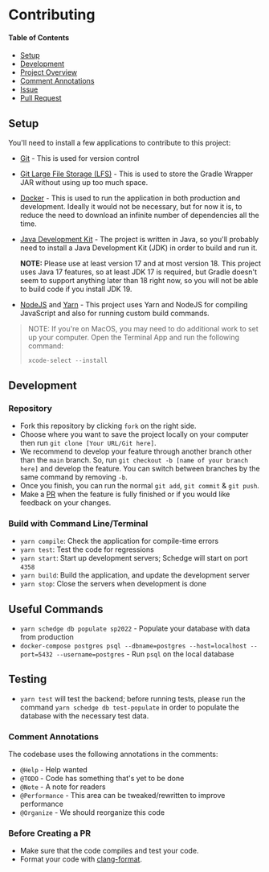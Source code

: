 # Contributing

#### Table of Contents
- [Setup](#user-content-setup)
- [Development](#user-content-development)
- [Project Overview](#user-content-project-overview)
- [Comment Annotations](#user-content-comment-annotations)
- [Issue](#user-content-issue)
- [Pull Request](#user-content-pull-request)

## Setup
You'll need to install a few applications to contribute to this project:

- [Git](https://git-scm.com/book/en/v2/Getting-Started-Installing-Git) -
  This is used for version control
- [Git Large File Storage (LFS)](https://docs.github.com/en/repositories/working-with-files/managing-large-files/installing-git-large-file-storage) -
  This is used to store the Gradle Wrapper JAR without using up too much space.
- [Docker](https://docs.docker.com/get-docker/) -
  This is used to run the application in both production and development. Ideally
  it would not be necessary, but for now it is, to reduce the need to download
  an infinite number of dependencies all the time.
- [Java Development Kit](https://www.oracle.com/java/technologies/downloads/) -
  The project is written in Java, so you'll probably need to install a Java
  Development Kit (JDK) in order to build and run it.

  **NOTE:** Please use at least version 17 and at most version 18. This project
  uses Java 17 features, so at least JDK 17 is required, but Gradle doesn't
  seem to support anything later than 18 right now, so you will not be able
  to build code if you install JDK 19.
- [NodeJS](https://heynode.com/tutorial/install-nodejs-locally-nvm/) and [Yarn](https://yarnpkg.com/getting-started/install) -
  This project uses Yarn and NodeJS for compiling JavaScript and also for running
  custom build commands.

> NOTE: If you're on MacOS, you may need to do additional work to set up
> your computer. Open the Terminal App and run the following command:
>
> ```
> xcode-select --install
> ```

## Development

### Repository
- Fork this repository by clicking `fork` on the right side.
- Choose where you want to save the project locally on your computer then run
  `git clone [Your URL/Git here]`.
- We recommend to develop your feature through another branch other than the
  `main` branch. So, run `git checkout -b [name of your branch here]` and develop
  the feature. You can switch between branches by the same command by removing `-b`.
- Once you finish, you can run the normal `git add`, `git commit` & `git push`.
- Make a [PR](#user-content-pull-request) when the feature is fully finished or
  if you would like feedback on your changes.

### Build with Command Line/Terminal
- `yarn compile`: Check the application for compile-time errors
- `yarn test`: Test the code for regressions
- `yarn start`: Start up development servers; Schedge will start on port `4358`
- `yarn build`: Build the application, and update the development server
- `yarn stop`: Close the servers when development is done

## Useful Commands
- `yarn schedge db populate sp2022` - Populate your database with data from production
- `docker-compose postgres psql --dbname=postgres --host=localhost --port=5432 --username=postgres` -
  Run `psql` on the local database

## Testing
- `yarn test` will test the backend; before running tests, please run the
  command `yarn schedge db test-populate` in order to populate the database with
  the necessary test data.

### Comment Annotations
The codebase uses the following annotations in the comments:

- `@Help` - Help wanted
- `@TODO` - Code has something that's yet to be done
- `@Note` - A note for readers
- `@Performance` - This area can be tweaked/rewritten to improve performance
- `@Organize` - We should reorganize this code

### Before Creating a PR
- Make sure that the code compiles and test your code.
- Format your code with [clang-format](https://github.com/mprobst/ClangFormatIJ/).

